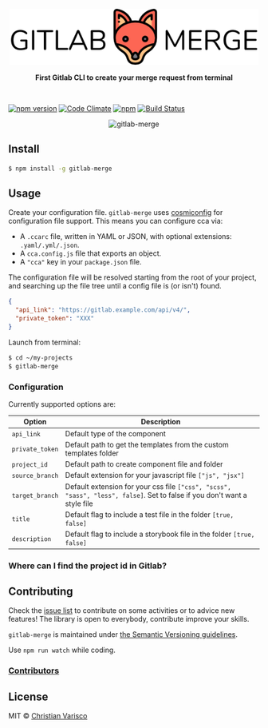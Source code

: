 <p align="center">
  <img src="https://github.com/CVarisco/gitlab-merge/blob/master/docs/logo.png" width="500" alt="gitlab-merge"/>
</p>

<p align="center">
<strong align="center">First Gitlab CLI to create your merge request from terminal</strong>
</p><br>
<p align="center">

[![npm version](https://badge.fury.io/js/gitlab-merge.svg)](https://badge.fury.io/js/gitlab-merge)
[![Code Climate](https://codeclimate.com/github/CVarisco/gitlab-merge/badges/gpa.svg)](https://codeclimate.com/github/CVarisco/gitlab-merge)
[![npm](https://img.shields.io/npm/dw/gitlab-merge.svg)](https://www.npmjs.com/package/gitlab-merge)
[![Build Status](https://travis-ci.org/CVarisco/gitlab-merge.svg?branch=master)](https://travis-ci.org/CVarisco/gitlab-merge)

</p>

<p align="center">
  <img src="https://github.com/CVarisco/gitlab-merge/blob/master/docs/gitlab-merge-example.gif" alt="gitlab-merge" width="1024" />
</p>

## Install

```sh
$ npm install -g gitlab-merge
```

## Usage

Create your configuration file.
`gitlab-merge` uses [cosmiconfig](https://github.com/davidtheclark/cosmiconfig) for configuration file support.
This means you can configure cca via:

- A `.ccarc` file, written in YAML or JSON, with optional extensions: `.yaml/.yml/.json`.
- A `cca.config.js` file that exports an object.
- A `"cca"` key in your `package.json` file.

The configuration file will be resolved starting from the root of your project,
and searching up the file tree until a config file is (or isn't) found.

```json
{
  "api_link": "https://gitlab.example.com/api/v4/",
  "private_token": "XXX"
}
```

Launch from terminal:

```sh
$ cd ~/my-projects
$ gitlab-merge
```

### Configuration

Currently supported options are:

| Option          | Description                                                                                                               |
| --------------- | ------------------------------------------------------------------------------------------------------------------------- |
| `api_link`      | Default type of the component                                                                                             |
| `private_token` | Default path to get the templates from the custom templates folder                                                        |
| `project_id`    | Default path to create component file and folder                                                                          |
| `source_branch` | Default extension for your javascript file `["js", "jsx"]`                                                                |
| `target_branch` | Default extension for your css file `["css", "scss", "sass", "less", false]`. Set to false if you don't want a style file |
| `title`         | Default flag to include a test file in the folder `[true, false]`                                                         |
| `description`   | Default flag to include a storybook file in the folder `[true, false]`                                                    |

### Where can I find the project id in Gitlab?

## Contributing

Check the [issue list](https://github.com/CVarisco/gitlab-merge/issues) to contribute on some activities or to advice new features!
The library is open to everybody, contribute improve your skills.

`gitlab-merge` is maintained under [the Semantic Versioning guidelines](http://semver.org/).

Use `npm run watch` while coding.

### [Contributors](https://github.com/CVarisco/gitlab-merge/graphs/contributors)

## License

MIT © [Christian Varisco](https://github.com/CVarisco)
